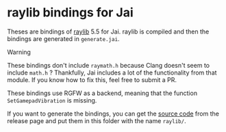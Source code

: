 # raylib bindings for Jai

Theses are bindings of [raylib](https://github.com/raysan5/raylib) 5.5 for Jai. raylib is compiled and then the bindings are generated in `generate.jai`.

> [!WARNING]  
> These bindings don't include `raymath.h` because Clang doesn't seem to include `math.h` ? 
> Thankfully, Jai includes a lot of the functionality from that module. 
> If you know how to fix this, feel free to submit a PR.

These bindings use RGFW as a backend, meaning that the function `SetGamepadVibration` is missing.

If you want to generate the bindings, you can get the [source code](https://github.com/raysan5/raylib/archive/refs/tags/5.5.zip) from the release page and put them in this folder with the name `raylib/`.